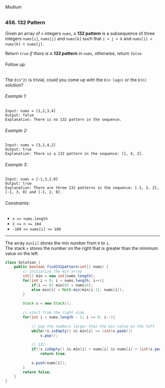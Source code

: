 ###### Medium

### 456. 132 Pattern

Given an array of `n` integers `nums`, 
a **132 pattern** is a subsequence of three integers `nums[i]`, `nums[j]` and `nums[k]` such that `i < j < k` and `nums[i] < nums[k] < nums[j]`.  

Return _`true` if there is a **132 pattern** in `nums`, otherwise, return `false`._

###### Follow up: 
The `O(n^2)` is trivial, could you come up with the `O(n logn)` or the `O(n)` solution?

###### Example 1:
```
Input: nums = [1,2,3,4]
Output: false
Explanation: There is no 132 pattern in the sequence.
```

###### Example 2:
```
Input: nums = [3,1,4,2]
Output: true
Explanation: There is a 132 pattern in the sequence: [1, 4, 2].
```

###### Example 3:
```
Input: nums = [-1,3,2,0]
Output: true
Explanation: There are three 132 patterns in the sequence: [-1, 3, 2], [-1, 3, 0] and [-1, 2, 0].
```

###### Constraints:
- `n == nums.length`
- `1 <= n <= 104`
- `-109 <= nums[i] <= 109`

***

The array `min[i]` stores the min number from `0` to `i`.  
The stack `s` stores the number on the right that is greater than the minimum value on the left.

```java
class Solution {
    public boolean find132pattern(int[] nums) {
        // initialize the min array
        int[] min = new int[nums.length];
        for(int i = 0; i < nums.length; i++){
            if(i == 0) min[0] = nums[0];
            else min[i] = Math.min(min[i-1], nums[i]);
        }
        
        Stack s = new Stack();
        
        // start from the right side
        for(int i = nums.length - 1; i >= 0; i--){
            
            // pop the numbers larger than the min value on the left
            while(!s.isEmpty() && min[i] >= (int)s.peek())
                s.pop();
            
            // 132
            if(!s.isEmpty() && min[i] < nums[i] && nums[i] > (int)s.peek())
                return true;
            
            s.push(nums[i]);
        }
        return false;
    }
}
```
